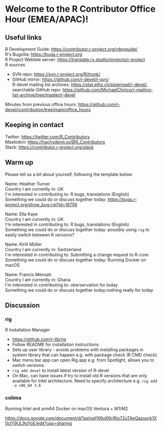 # Welcome to the R Contributor Office Hour (EMEA/APAC)!

## Useful links

R Development Guide: https://contributor.r-project.org/rdevguide/  
R's Bugzilla: https://bugs.r-project.org  
R Project Weblate server: https://translate.rx.studio/projects/r-project  
R sources 
  - SVN repo: https://svn.r-project.org/R/trunk/
  - GitHub mirror: https://github.com/r-devel/r-svn/  
R-devel mailing list archives: https://stat.ethz.ch/pipermail/r-devel/, searchable GitHub repo: https://github.com/MichaelChirico/r-mailing-list-archive/tree/master/r-devel   

Minutes from previous office hours: https://github.com/r-devel/rcontribution/tree/main/office_hours

## Keeping in contact

Twitter: https://twitter.com/R_Contributors  
Mastodon: https://hachyderm.io/@R_Contributors  
Slack: https://contributor.r-project.org/slack  

## Warm up

Please tell us a bit about yourself, following the template below:

Name: Heather Turner  
Country I am currently in: UK  
I'm interested in contributing to: R bugs, translations (English)  
Something we could do or discuss together today: https://bugs.r-project.org/show_bug.cgi?id=16756
    
Name: Ella Kaye  
Country I am currently in: UK  
I'm interested in contributing to: R bugs, translations (English)  
Something we could do or discuss together today: possibly using `rig` to easily switch between R versions?

Name: Kirill Müller  
Country I am currently in: Switzerland  
I'm interested in contributing to: Submitting a change request to R-core  
Something we could do or discuss together today: Running Docker on macOS
    
Name: Francis Mensah  
Country I am currently in: Ghana  
I'm interested in contributing to: oberservation for today  
Something we could do or discuss together today:nothing really for today 

## Discussion

### rig

R Installation Manager
 - https://github.com/r-lib/rig
 - Follow README for installation instructions
 - Sets up user library - avoids problems with installing packages in system library that can happen e.g. with package check (R CMD check)
 - Mac menu bar app can open Rig.app e.g. from Spotlight, allows you to switch versions.
 - `rig add devel` to install latest version of R-devel
 - On Mac, can have issues if try to install old R versions that are only available for Intel architecture. Need to specify architecture e.g. `rig add -a x86_64 3.6` 

### colima

Running Intel and arm64 Docker on macOS Ventura + M1/M2

https://docs.google.com/document/d/1axInaYK6oK6riRio72uTAeQazuork1X0clY9UL9gYoE/edit?usp=sharing

